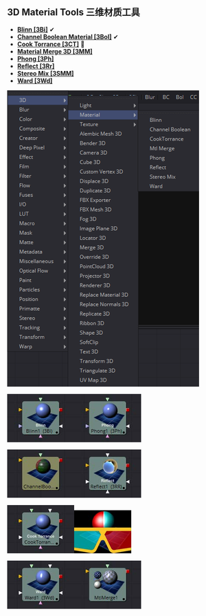 ## 3D Material Tools 三维材质工具

- **[Blinn [3Bi]](./Blinn%20[3Bi].md)** ✔
- **[Channel Boolean Material [3Bol]](./Channel%20Boolean%20Material%20[3Bol].md)** ✔
- **[Cook Torrance [3CT]](./Cook%20Torrance%20[3CT].md)** 📌
- **[Material Merge 3D [3MM]](./Material%20Merge%203D%20[3MM].md)** 
- **[Phong [3Ph]](./Phong%20[3Ph].md)** 
- **[Reflect [3Rr]](./Reflect%20[3Rr].md)** 
- **[Stereo Mix [3SMM]](./Stereo%20Mix%20[3SMM].md)** 
- **[Ward [3Wd]](./Ward%20[3Wd].md)** 

![index_menu](images/index_menu.png)

![index_Blinn](images/index_Blinn.jpg)![index_Phong](images/index_Phong.jpg)

![index_ChannelBooleanMaterial](images/index_ChannelBooleanMaterial.jpg)![index_Reflect](images/index_Reflect.jpg)

![index_CookTorrance](images/index_CookTorrance.jpg)![index_StereoMix](images/index_StereoMix.jpg)

![index_Ward](images/index_Ward.jpg)![index_MaterialMerge](images/index_MaterialMerge.jpg)


